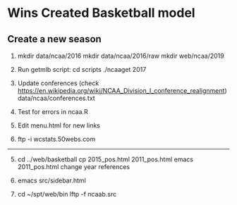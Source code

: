 # Wins Created Basketball model

## Create a new season

1. mkdir data/ncaa/2016
   mkdir data/ncaa/2016/raw
   mkdir web/ncaa/2019

2. Run getmlb script:
   cd scripts
   ./ncaaget 2017

3. Update conferences (check https://en.wikipedia.org/wiki/NCAA_Division_I_conference_realignment)
   data/ncaa/conferences.txt

4. Test for errors in ncaa.R

5. Edit menu.html for new links

6. ftp -i wcstats.50webs.com

*****

5. cd ../web/basketball
   cp 2015_pos.html 2011_pos.html
   emacs 2011_pos.html
   change year references

5. emacs src/sidebar.html

6. cd ~/spt/web/bin
   lftp -f ncaab.src
